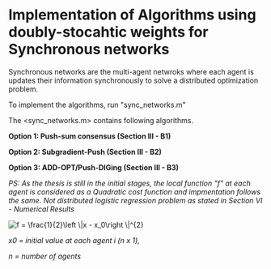 # Implementation of Algorithms using doubly-stocahtic weights for Synchronous networks

Synchronous networks are the multi-agent netwroks where each agent is updates their information synchronously to solve a distributed optimization problem.

To implement the algorithms, run "sync_networks.m"

The <sync_networks.m> contains following algorithms.

**Option 1: Push-sum consensus (Section III - B1)**

**Option 2: Subgradient-Push  (Section III - B2)**

**Option 3: ADD-OPT/Push-DIGing (Section III - B3)**


*PS: As the thesis is still in the initial stages, the local function "f" at each agent is considered as a Quadratic cost function and impmentation follows the same.  Not distributed logistic regression problem as stated in Section VI - Numerical Results*

<img src="https://latex.codecogs.com/gif.latex?f&space;=&space;\frac{1}{2}\left&space;\|x&space;-&space;x_0\right&space;\|^{2}" title="f = \frac{1}{2}\left \|x - x_0\right \|^{2}" />

*x0 = initial value at each agent i (n x 1),*

*n = number of agents*

